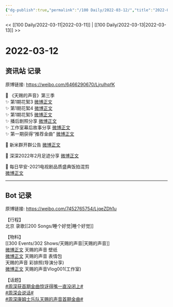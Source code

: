```yaml
---
{"dg-publish":true,"permalink":"/100 Daily/2022-03-12/","title":"2022-03-12","created":"2022-11-09T17:08:58.000+08:00","updated":"2023-01-09T19:21:06.223+08:00"}
---
```



<< [[100 Daily/2022-03-11\|2022-03-11]] | [[100 Daily/2022-03-13\|2022-03-13]] >>

# 2022-03-12

## 资讯站 记录

原博链接: https://weibo.com/6466290670/LjrulhpfK

💫 《天赐的声音》第三季  
✨ 第1期花絮3 [微博正文](https://m.weibo.cn/6466290670/4746307422128569)  
✨ 第1期花絮4 [微博正文](https://m.weibo.cn/6466290670/4746311415104567)  
✨ 第1期花絮5 [微博正文](https://m.weibo.cn/6466290670/4746318766937105)  
✨ 播后剧照分享 [微博正文](https://m.weibo.cn/6466290670/4746181823174862)  
✨ 工作室幕后故事分享 [微博正文](https://m.weibo.cn/6466290670/4746312161166491)  
✨ 第一期获得“推荐金曲” [微博正文](https://m.weibo.cn/6466290670/4746178921763504)

💫 新米群开群公告 [微博正文](https://m.weibo.cn/6466290670/4746284524901890)

💫 深深2022年2月足迹分享 [微博正文](https://m.weibo.cn/6466290670/4746266661882368)

💫 每日早安-2021电视剧品质盛典饭拍混剪  
[微博正文](https://m.weibo.cn/6466290670/4746111333697727)

---
## Bot 记录

原博链接: https://weibo.com/7452765754/LjqeZDh1u

【行程】  
北京 录歌[[200 Songs/睡个好觉\|睡个好觉]]

【物料】  
[[300 Events/302 Shows/天赐的声音\|天赐的声音]]  
[微博正文](https://m.weibo.cn/1315706994/4746165935148155) 天赐的声音 壁纸  
[微博正文](https://m.weibo.cn/1315706994/4746264078455385) 天赐的声音 表情包  
[](https://m.weibo.cn/1846843604/4746190849051024) 天赐的声音 彩排照(导演分享)  
[微博正文](https://m.weibo.cn/7478855230/4746309196061654) 天赐的声音Vlog001(工作室)

【话题】  
[#周深获首期金曲惊讶得嘴一直没闭上#](https://s.weibo.com/weibo?q=%23%E5%91%A8%E6%B7%B1%E8%8E%B7%E9%A6%96%E6%9C%9F%E9%87%91%E6%9B%B2%E6%83%8A%E8%AE%B6%E5%BE%97%E5%98%B4%E4%B8%80%E7%9B%B4%E6%B2%A1%E9%97%AD%E4%B8%8A%23)  
[#周深会说话#](https://s.weibo.com/weibo?q=%23%E5%91%A8%E6%B7%B1%E4%BC%9A%E8%AF%B4%E8%AF%9D%23)  
[#周深康姆士乐队天赐的声音首期金曲#](https://s.weibo.com/weibo?q=%23%E5%91%A8%E6%B7%B1%E5%BA%B7%E5%A7%86%E5%A3%AB%E4%B9%90%E9%98%9F%E5%A4%A9%E8%B5%90%E7%9A%84%E5%A3%B0%E9%9F%B3%E9%A6%96%E6%9C%9F%E9%87%91%E6%9B%B2%23)
